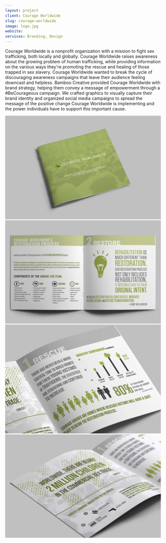 ```yaml
---
layout: project
client: Courage Worldwide
slug: courage-worldwide
image: logo.jpg 
website: 
services: Branding, Design
---
```


Courage Worldwide is a nonprofit organization with a mission to fight sex trafficking, both locally and globally. Courage Worldwide raises awareness about the growing problem of human trafficking, while providing information on the various ways they're promoting the rescue and healing of those trapped in sex slavery. Courage Worldwide wanted to break the cycle of discouraging awareness campaigns that leave their audience feeling downcast and helpless. Bamboo Creative provided Courage Worldwide with brand strategy, helping them convey a message of empowerment through a #BeCourageous campaign. We crafted graphics to visually capture their brand identity and organized social media campaigns to spread the message of the positive change Courage Worldwide is implementing and the power individuals have to support this important cause.

![courage-worldwide](/images/client-assets/courage-worldwide/01.jpg)
![courage-worldwide](/images/client-assets/courage-worldwide/02.jpg)
![courage-worldwide](/images/client-assets/courage-worldwide/03.jpg)
![courage-worldwide](/images/client-assets/courage-worldwide/04.jpg)